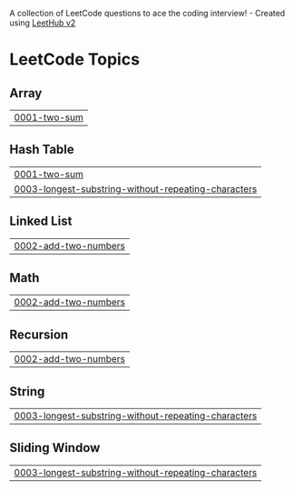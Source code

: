A collection of LeetCode questions to ace the coding interview! - Created using [LeetHub v2](https://github.com/arunbhardwaj/LeetHub-2.0)
<!---LeetCode Topics Start-->
# LeetCode Topics
## Array
|  |
| ------- |
| [0001-two-sum](https://github.com/Vsaicharan012/leetcode/tree/master/0001-two-sum) |
## Hash Table
|  |
| ------- |
| [0001-two-sum](https://github.com/Vsaicharan012/leetcode/tree/master/0001-two-sum) |
| [0003-longest-substring-without-repeating-characters](https://github.com/Vsaicharan012/leetcode/tree/master/0003-longest-substring-without-repeating-characters) |
## Linked List
|  |
| ------- |
| [0002-add-two-numbers](https://github.com/Vsaicharan012/leetcode/tree/master/0002-add-two-numbers) |
## Math
|  |
| ------- |
| [0002-add-two-numbers](https://github.com/Vsaicharan012/leetcode/tree/master/0002-add-two-numbers) |
## Recursion
|  |
| ------- |
| [0002-add-two-numbers](https://github.com/Vsaicharan012/leetcode/tree/master/0002-add-two-numbers) |
## String
|  |
| ------- |
| [0003-longest-substring-without-repeating-characters](https://github.com/Vsaicharan012/leetcode/tree/master/0003-longest-substring-without-repeating-characters) |
## Sliding Window
|  |
| ------- |
| [0003-longest-substring-without-repeating-characters](https://github.com/Vsaicharan012/leetcode/tree/master/0003-longest-substring-without-repeating-characters) |
<!---LeetCode Topics End-->